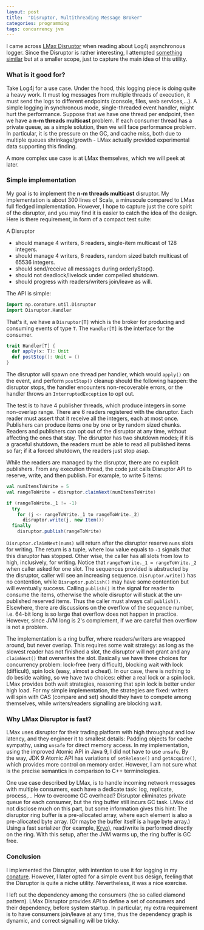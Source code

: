 ```yaml
---
layout: post
title:  "Disruptor, Multithreading Message Broker"
categories: programming
tags: concurrency jvm
---
```


I came across [LMax Disruptor](https://lmax-exchange.github.io/disruptor/) when reading about
Log4j asynchronous logger. Since the Disruptor is rather interesting, I attempted
[something similar](
https://github.com/ngpham/conature/blob/master/util/src/main/scala/Disruptor.scala)
but at a smaller scope, just to capture the main idea of this utility.


### What is it good for?

Take Log4j for a use case. Under the hood, this logging piece is doing quite a
heavy work. It must log messages from multiple threads of execution,
it must send the logs to different endpoints (console, files, web services,...). A simple logging in
synchronous mode, single-threaded event handler, might hurt the performance. Suppose that we have
one thread per endpoint, then we have a **n-m threads multicast**
problem. If each consumer thread has a private queue, as a simple solution, then we will face
performance problem. In particular, it is the pressure on the GC, and
cache miss, both due to multiple queues shrinkage/growth - LMax actually provided experimental data
supporting this finding.

A more complex use case is at LMax themselves, which we will peek at later.

### Simple implementation

My goal is to implement the **n-m threads multicast** disruptor. My implementation is about 300
lines of Scala, a minuscule compared to LMax full fledged implementation. However, I hope to capture
just the core spirit of the disruptor, and you may find it is easier to catch the idea of the design.
Here is there requirement, in form of a compact test suite:

A Disruptor
- should manage 4 writers, 6 readers, single-item multicast of 128 integers.
- should manage 4 writers, 6 readers, random sized batch multicast of 65536 integers.
- should send/receive all messages during orderlyStop().
- should not deadlock/livelock under compelled shutdown.
- should progress with readers/writers join/leave as will.

The API is simple:
```scala
import np.conature.util.Disruptor
import Disruptor.Handler
```
That's it, we have a `Disruptor[T]` which is the broker for producing and consuming events of type
`T`. The `Handler[T]` is the interface for the consumer.
```scala
trait Handler[T] {
  def apply(x: T): Unit
  def postStop(): Unit = ()
}
```
The disruptor will spawn one thread per handler, which would `apply()` on the event, and perform
`postStop()` cleanup should the following happen: the disruptor stops, the handler encounters
non-recoverable errors, or the handler throws an `InterruptedException` to opt out.

The test is to have 4 publisher threads, which produce integers in some non-overlap range. There
are 6 readers registered with the disruptor. Each reader must assert that it receive all the
integers, each at most once. Publishers can produce items one by one or by random sized chunks.
Readers and publishers can opt out of the disruptor at any time, without affecting the ones that stay.
The disruptor has two shutdown modes; if it is a graceful shutdown, the readers must be able to
read all published items so far; if it a forced shutdown, the readers just stop asap.

While the readers are managed by the disruptor, there are no explicit publishers. From any
execution thread, the code just calls Disruptor API to reserve, write, and then publish.
For example, to write 5 items:
```scala
val numItemsToWrite = 5
val rangeToWrite = disruptor.claimNext(numItemsToWrite)

if (rangeToWrite._1 != -1)
  try
    for (j <- rangeToWrite._1 to rangeToWrite._2)
      disruptor.write(j, new Item())
  finally
    disruptor.publish(rangeToWrite)
```

`Disruptor.claimNext(nums)` will return after the disruptor reserve `nums` slots for writing.
The return is a tuple, where low value equals to `-1` signals that this disruptor has
stopped. Other wise, the caller has all slots from low to high, inclusively, for writing. Notice
that `rangeToWrite._1 = rangeToWrite._2` when caller asked for one slot. The sequences provided is
abstracted by the disruptor, caller will see an increasing sequence. `Disruptor.write()` has no
contention, while
`Disruptor.publish()` may have some contention but will eventually success. Calling `publish()` is
the signal for reader to consume the items, otherwise the whole disruptor will stuck at the
un-published reserved items. Thus the caller must always call `publish()`. Elsewhere, there are
discussions on the overflow of the sequence number, i.e. 64-bit long is so large that overflow
does not happen in practice. However, since JVM long is 2's complement, if we are careful then
overflow is not a problem.

The implementation is a ring buffer, where readers/writers are wrapped around, but never overlap.
This requires some wait strategy: as long as the slowest reader has not finished a slot, the
disruptor will not grant and any `claimNext()` that overwrites the slot. Basically we have three
choices for concurrency problem: lock-free (very difficult), blocking wait with lock (difficult),
spin lock (easy, almost a cheat). In our case, there is nothing to do beside waiting, so we have
two choices: either a real lock or a spin lock. LMax provides both wait strategies, reasoning that
spin lock is better under high load. For my simple implementation, the strategies are fixed:
writers will spin with CAS (compare and set) should they have to compete among themselves, while
writers/readers signalling are blocking wait.

### Why LMax Disruptor is fast?

LMax uses disruptor for their trading platform with high throughput and low latency, and they
engineer it to smallest details: Padding objects for cache sympathy, using `unsafe`
for direct memory access. In my implementation, using the improved Atomic API in Java 9, I did
not have to use `unsafe`. By the way, JDK 9 Atomic API has variations of `setRelease()` and
`getAcquire()`, which provides more control on memory order. However, I am not sure what is the
precise semantics in comparison to C++ terminologies.

One use case described by LMax, is to handle incoming
network messages with multiple consumers, each have a dedicate task: log, replicate, process,...
How to overcome GC overhead? Disruptor eliminates private queue for each consumer, but the ring
buffer still incurs GC task. LMax did not disclose much on this part, but some information gives
this hint: The disruptor ring buffer is a pre-allocated array, where each element is also a
pre-allocated byte array. (Or maybe the buffer itself is a huge byte array.) Using a fast serializer
(for example, [Kryo](https://github.com/EsotericSoftware/kryo)), read/write is performed directly
on the ring. With this setup, after the JVM warms up, the ring buffer is GC free.

### Conclusion

I implemented the Disruptor, with intention to use it for logging in my
[conature](https://github.com/ngpham/conature). However, I later opted for a simple event bus
design, feeling that the Disruptor is quite a niche utility. Nevertheless, it was a nice exercise.

I left out the dependency
among the consumers (the so called diamond pattern). LMax Disruptor provides API to define a set
of consumers and their dependency, before system startup. In particular, my extra requirement is to
have consumers join/leave at any time, thus the dependency graph is dynamic, and correct signalling
will be tricky.
